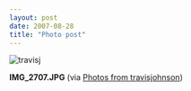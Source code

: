```yaml
---
layout: post
date: 2007-08-28
title: "Photo post"
---
```

![travisj](/images/8ac6dd11f1110aa80177dc3557f04e83abb5d8ad07284c925d0521f2c3d2a8ea.jpg)

<b>IMG_2707.JPG</b> (via <a href="http://www.flickr.com/photos/travisjohnson/1253109516/">Photos from travisjohnson</a>)